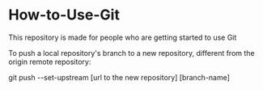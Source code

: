 # How-to-Use-Git
This repository is made for people who are getting started to use Git

To push a local repository's branch to a new repository, different from the origin remote repository:

git push --set-upstream [url to the new repository] [branch-name]
